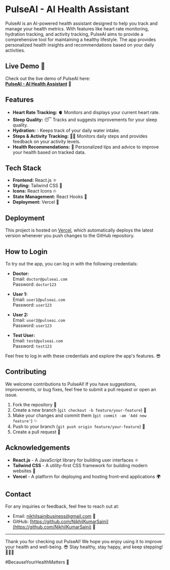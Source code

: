 # PulseAI - AI Health Assistant

PulseAI is an AI-powered health assistant designed to help you track and manage your health metrics. With features like heart rate monitoring, hydration tracking, and activity tracking, PulseAI aims to provide a comprehensive tool for maintaining a healthy lifestyle. The app provides personalized health insights and recommendations based on your daily activities.

## Live Demo 🎉

Check out the live demo of PulseAI here:  
[**PulseAI - AI Health Assistant**](https://pulse-ai-ai-health-assistant.vercel.app/) 🚀

## Features

- **Heart Rate Tracking:** 🫀 Monitors and displays your current heart rate.
- **Sleep Quality:** 😴 Tracks and suggests improvements for your sleep quality.
- **Hydration:** 💧 Keeps track of your daily water intake.
- **Steps & Activity Tracking:** 🚶‍♂️ Monitors daily steps and provides feedback on your activity levels.
- **Health Recommendations:** 📝 Personalized tips and advice to improve your health based on tracked data.

## Tech Stack

- **Frontend:** React.js ⚛️
- **Styling:** Tailwind CSS 🌟
- **Icons:** React Icons 🔥
- **State Management:** React Hooks 🎣
- **Deployment:** Vercel 🚀

## Deployment

This project is hosted on [Vercel](https://vercel.com/), which automatically deploys the latest version whenever you push changes to the GitHub repository.

## How to Login

To try out the app, you can log in with the following credentials:

- **Doctor:**  
  Email: `doctor@pulseai.com`  
  Password: `doctor123`

- **User 1:**  
  Email: `user1@pulseai.com`  
  Password: `user123`

- **User 2:**  
  Email: `user2@pulseai.com`  
  Password: `user123`

- **Test User:**  
  Email: `test@pulseai.com`  
  Password: `test123`

Feel free to log in with these credentials and explore the app's features. 😎

## Contributing

We welcome contributions to PulseAI! If you have suggestions, improvements, or bug fixes, feel free to submit a pull request or open an issue.

1. Fork the repository 🍴
2. Create a new branch (`git checkout -b feature/your-feature`) 🌱
3. Make your changes and commit them (`git commit -am 'Add new feature'`) ✨
4. Push to your branch (`git push origin feature/your-feature`) 🚀
5. Create a pull request 🔄

## Acknowledgements

- **React.js** - A JavaScript library for building user interfaces ⚛️
- **Tailwind CSS** - A utility-first CSS framework for building modern websites 🌈
- **Vercel** - A platform for deploying and hosting front-end applications 🌍

## Contact

For any inquiries or feedback, feel free to reach out at:
- Email: [nikhilsainibusiness@gmail.com](mailto:nikhilsainibusiness@gmail.com) 📧
- GitHub: [https://github.com/NikhilKumarSaini](https://github.com/NikhilKumarSaini) 🐙

---

Thank you for checking out PulseAI! We hope you enjoy using it to improve your health and well-being. 😎 Stay healthy, stay happy, and keep stepping! 🚶‍♂️💪

#BecauseYourHealthMatters 💙

